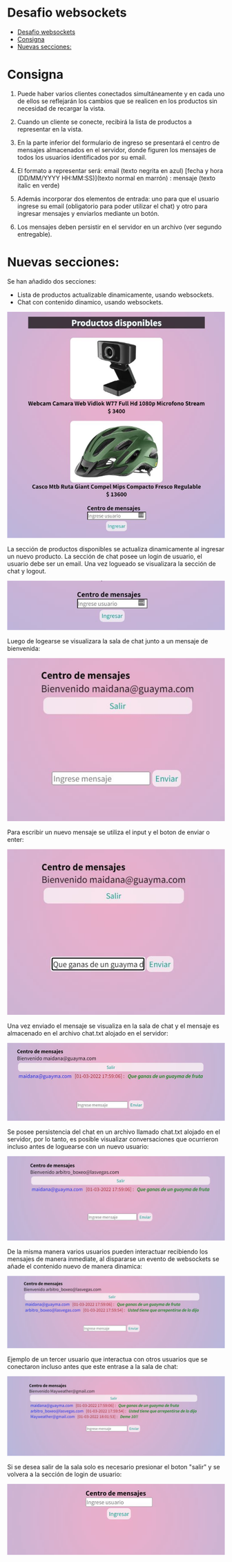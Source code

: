 # Desafio websockets
- [Desafio websockets](#desafio-websockets)
- [Consigna](#consigna)
- [Nuevas secciones:](#nuevas-secciones)

# Consigna

1. Puede haber varios clientes conectados simultáneamente y en cada uno de ellos se reflejarán
    los cambios que se realicen en los productos sin necesidad de recargar la vista.

2. Cuando un cliente se conecte, recibirá la lista de productos a representar en la vista.

3. En la parte inferior del formulario de ingreso se presentará el centro de mensajes almacenados en el
    servidor, donde figuren los mensajes de todos los usuarios identificados por su email.
   
4. El formato a representar será: email (texto negrita en azul) [fecha y hora (DD/MM/YYYY
    HH:MM:SS)](texto normal en marrón) : mensaje (texto italic en verde)

5. Además incorporar dos elementos de entrada: uno para que el usuario ingrese su email (obligatorio
    para poder utilizar el chat) y otro para ingresar mensajes y enviarlos mediante un botón.

6. Los mensajes deben persistir en el servidor en un archivo (ver segundo entregable).


# Nuevas secciones:
Se han añadido dos secciones: 
 - Lista de productos actualizable dinamicamente, usando websockets.
 - Chat con contenido dinamico, usando websockets.
<p align="center">
  <img src="https://github.com/stick2yourmind/BackendJS/blob/main/capturas_entrega/nuevas-secciones.JPG?raw=true" alt="nuevas secciones"/>
</p>
La sección de productos disponibles se actualiza dinamicamente al ingresar un nuevo producto.
La sección de chat posee un login de usuario, el usuario debe ser un email. Una vez logueado se visualizara la sección de chat y logout.
<p align="center">
  <img src="https://github.com/stick2yourmind/BackendJS/blob/main/capturas_entrega/seccion-chat-con-websockets-etapa-01.JPG?raw=true" alt="seccion de login"/>
</p>
Luego de logearse se visualizara la sala de chat junto a un mensaje de bienvenida:
<p align="center">
  <img src="https://github.com/stick2yourmind/BackendJS/blob/main/capturas_entrega/seccion-chat-con-websockets-etapa-02.JPG?raw=true" alt="seccion de login - bienvenida"/>
</p>
Para escribir un nuevo mensaje se utiliza el input y el boton de enviar o enter:
<p align="center">
  <img src="https://github.com/stick2yourmind/BackendJS/blob/main/capturas_entrega/seccion-chat-con-websockets-etapa-03.JPG?raw=true" alt="seccion de login - bienvenida"/>
</p>
Una vez enviado el mensaje se visualiza en la sala de chat y el mensaje es almacenado en el archivo chat.txt alojado en el servidor:
<p align="center">
  <img src="https://github.com/stick2yourmind/BackendJS/blob/main/capturas_entrega/seccion-chat-con-websockets-etapa-04.JPG?raw=true" alt="seccion de login - nuevo usuario"/>
</p>
Se posee persistencia del chat en un archivo llamado chat.txt alojado en el servidor, por lo tanto, es posible visualizar conversaciones
que ocurrieron incluso antes de loguearse con un nuevo usuario:
<p align="center">
  <img src="https://github.com/stick2yourmind/BackendJS/blob/main/capturas_entrega/seccion-chat-con-websockets-etapa-05.JPG?raw=true" alt="seccion de login - nuevo usuario"/>
</p>
De la misma manera varios usuarios pueden interactuar recibiendo los mensajes de manera inmediate, al dispararse un evento de websockets
se añade el contenido nuevo de manera dinamica:
<p align="center">
  <img src="https://github.com/stick2yourmind/BackendJS/blob/main/capturas_entrega/seccion-chat-con-websockets-etapa-06.JPG?raw=true" alt="seccion de login - nuevo comentario"/>
</p>
Ejemplo de un tercer usuario que interactua con otros usuarios que se conectaron incluso antes que este entrase a la sala de chat:
<p align="center">
  <img src="https://github.com/stick2yourmind/BackendJS/blob/main/capturas_entrega/seccion-chat-con-websockets-etapa-07.JPG?raw=true" alt="seccion de login - tercer usuario"/>
</p>
Si se desea salir de la sala solo es necesario presionar el boton "salir" y se volvera a la sección de login de usuario: 
<p align="center">
  <img src="https://github.com/stick2yourmind/BackendJS/blob/main/capturas_entrega/seccion-chat-con-websockets-etapa-08.JPG?raw=true" alt="seccion de login - logout"/>
</p>
